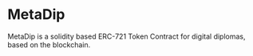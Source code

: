 # MetaDip
MetaDip is a solidity based ERC-721 Token Contract for digital diplomas, based on the blockchain. 
